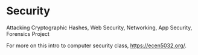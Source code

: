 # Security
Attacking Cryptographic Hashes,
Web Security,
Networking,
App Security,
Forensics Project

For more on this intro to computer security class, https://ecen5032.org/.
